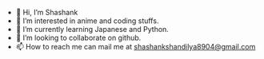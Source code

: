 - 👋 Hi, I’m Shashank
- 👀 I’m interested in anime and coding stuffs.
- 🌱 I’m currently learning Japanese and Python.
- 💞️ I’m looking to collaborate on github.
- 📫 How to reach me can mail me at shashankshandilya8904@gmail.com

<!---
shshnk13/shshnk13 is a ✨ special ✨ repository because its `README.md` (this file) appears on your GitHub profile.
You can click the Preview link to take a look at your changes.
--->
